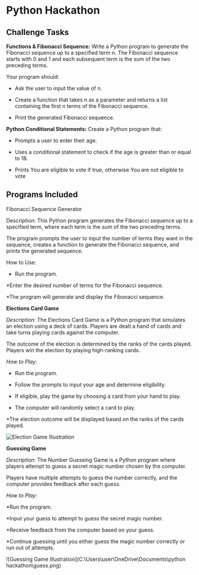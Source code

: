 # Python Hackathon

## Challenge Tasks

**Functions & Fibonacci Sequence:** Write a Python program to generate the Fibonacci sequence up to a specified term n. 
The Fibonacci sequence starts with 0 and 1 and each subsequent term is the sum of the two preceding terms.

Your program should:

* Ask the user to input the value of n.

* Create a function that takes n as a parameter and returns a list containing the first n terms of the Fibonacci sequence.

* Print the generated Fibonacci sequence.

**Python Conditional Statements:** Create a Python program that: 

* Prompts a user to enter their age.
  
* Uses a conditional statement to check if the age is greater than or equal to 18.
  
* Prints You are eligible to vote if true, otherwise You are not eligible to vote

## Programs Included
Fibonacci Sequence Generator

Description: This Python program generates the Fibonacci sequence up to a specified term, where each term is the sum of the two preceding terms. 

The program prompts the user to input the number of terms they want in the sequence, creates a function to generate the Fibonacci sequence, and prints the generated sequence.

How to Use:
* Run the program.
  
*Enter the desired number of terms for the Fibonacci sequence.

*The program will generate and display the Fibonacci sequence.

**Elections Card Game**

*Description:* The Elections Card Game is a Python program that simulates an election using a deck of cards. Players are dealt a hand of cards and take turns playing cards against the computer. 

The outcome of the election is determined by the ranks of the cards played. Players win the election by playing high-ranking cards.

*How to Play:*

* Run the program.
  
* Follow the prompts to input your age and determine eligibility.
  
* If eligible, play the game by choosing a card from your hand to play.
  
* The computer will randomly select a card to play.
  
*The election outcome will be displayed based on the ranks of the cards played.
  
![Election Game Illustration](https://github.com/Risper8/PYTHON-HACKATHON/blob/main/election.png)


**Guessing Game**

*Description:* The Number Guessing Game is a Python program where players attempt to guess a secret magic number chosen by the computer. 

Players have multiple attempts to guess the number correctly, and the computer provides feedback after each guess.

*How to Play:*

*Run the program.

*Input your guess to attempt to guess the secret magic number.

*Receive feedback from the computer based on your guess.

*Continue guessing until you either guess the magic number correctly or run out of attempts.

![Guessing Game Illustration](C:\Users\user\OneDrive\Documents\python hackathon\guess.png)
